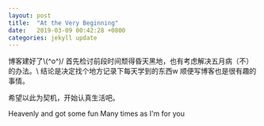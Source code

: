 ```yaml
---
layout: post
title:  "At the Very Beginning"
date:   2019-03-09 00:42:28 +0800
categories: jekyll update
---
```

博客建好了\\(^o^)/ 首先检讨前段时间颓得昏天黑地，也有考虑解决五月病（不）的办法。\\
结论是决定找个地方记录下每天学到的东西w 顺便写博客也是很有趣的事情。

希望以此为契机，开始认真生活吧。


Heavenly and got some fun
Many times as I'm for you
